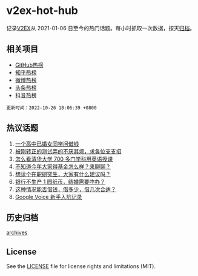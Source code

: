 # v2ex-hot-hub

 记录[V2EX](https://www.v2ex.com/)从 2021-01-06 日至今的热门话题。每小时抓取一次数据，按天[归档](archives)。
 
 ## 相关项目

- [GitHub热榜](https://github.com/lonnyzhang423/github-hot-hub)
- [知乎热榜](https://github.com/lonnyzhang423/zhihu-hot-hub)
- [微博热榜](https://github.com/lonnyzhang423/weibo-hot-hub)
- [头条热榜](https://github.com/lonnyzhang423/toutiao-hot-hub)
- [抖音热榜](https://github.com/lonnyzhang423/douyin-hot-hub)


 `更新时间：2022-10-26 18:06:39 +0800`

## 热议话题

1. [一个高中已婚女同学问借钱](https://www.v2ex.com/t/889894)
1. [被刚转正的测试弄的不厌其烦，求各位支支招](https://www.v2ex.com/t/890025)
1. [怎么看清华大学 700 多门学科用英语授课](https://www.v2ex.com/t/889972)
1. [不知道今年大家得基金怎么样？来聊聊？](https://www.v2ex.com/t/889796)
1. [想读个在职研究生，大家有什么建议吗？](https://www.v2ex.com/t/889883)
1. [银行不生产 1 园纸币，结婚需要咋办？](https://www.v2ex.com/t/889981)
1. [这种情况能否借钱，借多少，借几次合适？](https://www.v2ex.com/t/889908)
1. [Google Voice 新手入坑记录](https://www.v2ex.com/t/889787)

## 历史归档

[archives](archives)

## License

See the [LICENSE](LICENSE) file for license rights and limitations (MIT).
